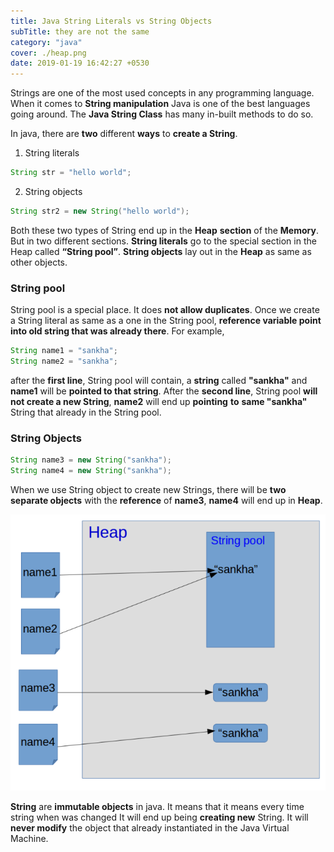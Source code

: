 ```yaml
---
title: Java String Literals vs String Objects
subTitle: they are not the same
category: "java"
cover: ./heap.png
date: 2019-01-19 16:42:27 +0530
---
```


Strings are one of the most used concepts in any programming language. When it comes to **String manipulation** Java is one of the best languages going around. The **Java String Class** has many in-built methods to do so.

In java, there are **two** different **ways** to **create a String**.

1. String literals

```java
String str = "hello world";
```

2. String objects

```java
String str2 = new String("hello world");
```

Both these two types of String end up in the **Heap** **section** of the **Memory**. But in two different sections. **String literals** go to the special section in the Heap called **“String pool”**. **String objects** lay out in the **Heap** as same as other objects.

### String pool

String pool is a special place. It does **not allow duplicates**. Once we create a String literal as same as a one in the String pool, **reference variable point into old string that was already there**. For example,

```java
String name1 = "sankha";
String name2 = "sankha";
```

after the **first line**, String pool will contain, a **string** called **"sankha"** and **name1** will be **pointed to that string**. After the **second line**, String pool **will not create a new String**, **name2** will end up **pointing** **to** **same "sankha"** String that already in the String pool.

### String Objects

```java
String name3 = new String("sankha");
String name4 = new String("sankha");
```

When we use String object to create new Strings, there will be **two separate objects** with the **reference** of **name3**, **name4** will end up in **Heap**.

![Java String Literals vs String Objects how they stored in memory](./heap.png)

**String** are **immutable objects** in java. It means that it means every time string when was changed It will end up being **creating new** String. It will **never modify** the object that already instantiated in the Java Virtual Machine.
